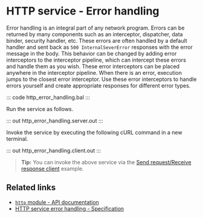 # HTTP service - Error handling

Error handling is an integral part of any network program. Errors can be returned by many components such as an interceptor, dispatcher, data binder, security handler, etc. These errors are often handled by a default handler and sent back as `500 InternalSeverError` responses with the error message in the body. This behavior can be changed by adding error interceptors to the interceptor pipeline, which can intercept these errors and handle them as you wish. These error interceptors can be placed anywhere in the interceptor pipeline. When there is an error, execution jumps to the closest error interceptor. Use these error interceptors to handle errors yourself and create appropriate responses for different error types.

::: code http_error_handling.bal :::

Run the service as follows.

::: out http_error_handling.server.out :::

Invoke the service by executing the following cURL command in a new terminal.

::: out http_error_handling.client.out :::

>**Tip:** You can invoke the above service via the [Send request/Receive response client](/learn/by-example/http-client-send-request-receive-response/) example.

## Related links
- [`http` module - API documentation](https://lib.ballerina.io/ballerina/http/latest/)
- [HTTP service error handling - Specification](/spec/http/#82-error-handling)

